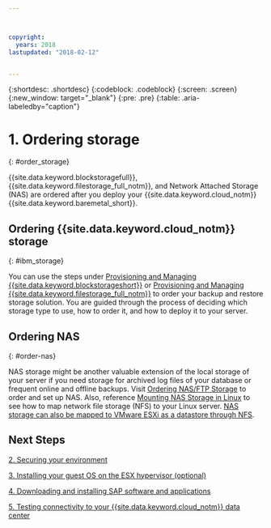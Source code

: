 ```yaml
---



copyright:
  years: 2018
lastupdated: "2018-02-12"


---
```


{:shortdesc: .shortdesc}
{:codeblock: .codeblock}
{:screen: .screen}
{:new_window: target="_blank"}
{:pre: .pre}
{:table: .aria-labeledby="caption"}

# 1. Ordering storage
{: #order_storage}

{{site.data.keyword.blockstoragefull}}, {{site.data.keyword.filestorage_full_notm}}, and Network Attached Storage (NAS) are ordered after you deploy your {{site.data.keyword.cloud_notm}} {{site.data.keyword.baremetal_short}}. 

## Ordering {{site.data.keyword.cloud_notm}} storage
{: #ibm_storage}

You can use the steps under [Provisioning and Managing {{site.data.keyword.blockstorageshort}}](https://console.bluemix.net/docs/infrastructure/BlockStorage/provisioning-block_storage.html#provisioning-and-managing-block-storage) or [Provisioning and Managing {{site.data.keyword.filestorage_full_notm}}](https://console.bluemix.net/docs/infrastructure/FileStorage/provisioning-file-storage.html#provisioning-and-managing-ibm-file-storage-for-ibm-cloud) to order your backup and restore storage solution. You are guided through the process of deciding which storage type to use, how to order it, and how to deploy it to your server.

## Ordering NAS
{: #order-nas}

NAS storage might be another valuable extension of the local storage of your server if you need storage for archived log files of your database or frequent online and offline backups. Visit [Ordering NAS/FTP Storage](https://console.bluemix.net/docs/infrastructure/network-attached-storage/index.html#ordering-nas-ftp-storage) to order and set up NAS. Also, reference [Mounting NAS Storage in Linux](https://console.bluemix.net/docs/infrastructure/network-attached-storage/mount-nas-storage-linux.html#mounting-nas-storage-in-linux) to see how to map network file storage (NFS) to your Linux server. [NAS storage can also be mapped to VMware ESXi as a datastore through NFS](https://console.bluemix.net/docs/infrastructure/network-attached-storage/connect-nas-storage-windows.html#connecting-to-nas-storage-in-windows).

## Next Steps

  [2. Securing your environment](/docs/infrastructure/sap-hana/hana-secure-environment.html)

  [3. Installing your guest OS on the ESX hypervisor (optional)](/docs/infrastructure/sap-hana/hana-installing-guest-operating-system-VMware-deployments.html)

  [4. Downloading and installing SAP software and applications](/docs/infrastructure/sap-hana/hana-installing-SAP-landscape.html)
  
  [5. Testing connectivity to your {{site.data.keyword.cloud_notm}} data center](/docs/infrastructure/sap-hana/hana-testing-connectivity.html)
